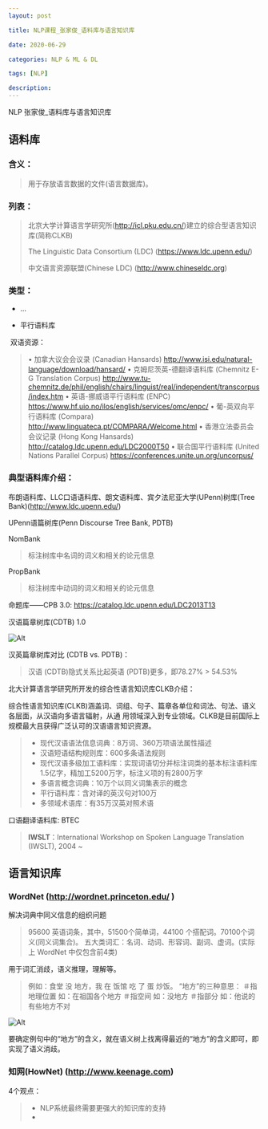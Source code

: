 ```yaml
---
layout: post

title: NLP课程_张家俊_语料库与语言知识库

date: 2020-06-29

categories: NLP & ML & DL

tags: [NLP]

description: 
---
```



NLP 张家俊_语料库与语言知识库



## 语料库

### **含义**：

> 用于存放语言数据的文件(语言数据库)。

### **列表**：

> 北京大学计算语言学研究所(http://icl.pku.edu.cn/)建立的综合型语言知识库(简称CLKB)
>
> The Linguistic Data Consortium (LDC) (https://www.ldc.upenn.edu/)
>
> 中文语言资源联盟(Chinese LDC) (http://www.chineseldc.org)

### **类型**：

- ...

- 平行语料库

​	双语资源：

>• 加拿大议会会议录 (Canadian Hansards) http://www.isi.edu/natural-language/download/hansard/
>• 克姆尼茨英-德翻译语料库 (Chemnitz E-G Translation Corpus) http://www.tu-chemnitz.de/phil/english/chairs/linguist/real/independent/transcorpus/index.htm
>• 英语-挪威语平行语料库 (ENPC)
>https://www.hf.uio.no/ilos/english/services/omc/enpc/
>• 葡-英双向平行语料库 (Compara)
>http://www.linguateca.pt/COMPARA/Welcome.html
>• 香港立法委员会会议记录 (Hong Kong Hansards)
>http://catalog.ldc.upenn.edu/LDC2000T50
>• 联合国平行语料库 (United Nations Parallel Corpus)
>https://conferences.unite.un.org/uncorpus/

### **典型语料库介绍**：

布朗语料库、LLC口语语料库、朗文语料库、宾夕法尼亚大学(UPenn)树库(Tree Bank)(http://www.ldc.upenn.edu/)

UPenn语篇树库(Penn Discourse Tree Bank, PDTB)

NomBank

>标注树库中名词的词义和相关的论元信息

PropBank

>标注树库中动词的词义和相关的论元信息

命题库——CPB 3.0: https://catalog.ldc.upenn.edu/LDC2013T13

汉语篇章树库(CDTB) 1.0

![Alt](https://user-images.githubusercontent.com/35519242/85406335-3f4cb380-b594-11ea-9731-909914394a30.png)

汉英篇章树库对比 (CDTB vs. PDTB)：

> 汉语 (CDTB)隐式关系比起英语 (PDTB)更多，即78.27% > 54.53%

北大计算语言学研究所开发的综合性语言知识库CLKB介绍：

综合性语言知识库(CLKB)涵盖词、词组、句子、篇章各单位和词法、句法、语义各层面，从汉语向多语言辐射，从通
用领域深入到专业领域。CLKB是目前国际上规模最大且获得广泛认可的汉语语言知识资源。

> - 现代汉语语法信息词典：8万词、360万项语法属性描述
> - 汉语短语结构规则库：600多条语法规则
> - 现代汉语多级加工语料库：实现词语切分并标注词类的基本标注语料库1.5亿字，精加工5200万字，标注义项的有2800万字
> - 多语言概念词典：10万个以同义词集表示的概念
> - 平行语料库：含对译的英汉句对100万
> - 多领域术语库：有35万汉英对照术语

口语翻译语料库: BTEC

>**IWSLT**：International Workshop on Spoken Language Translation (IWSLT), 2004 ~

## 语言知识库

### WordNet (http://wordnet.princeton.edu/ )

解决词典中同义信息的组织问题

>95600 英语词条，其中，51500个简单词，44100 个搭配词。70100个词义(同义词集合)。
>五大类词汇：名词、动词、形容词、副词、虚词。(实际上 WordNet 中仅包含前4类)

用于词汇消歧，语义推理，理解等。

> 例如：食堂 没 地方，我 在 饭馆 吃 了 蛋 炒饭。
> “地方”的三种意思：
> ＃指地理位置	如：在祖国各个地方
> ＃指空间	如：没地方
> ＃指部分	如：他说的有些地方不对

![Alt](https://user-images.githubusercontent.com/35519242/85432409-84351200-b5b5-11ea-90e1-0c82a128ab4e.png)

要确定例句中的“地方”的含义，就在语义树上找离得最近的“地方”的含义即可，即实现了语义消歧。

### 知网(HowNet) (http://www.keenage.com)

4个观点：

> - NLP系统最终需要更强大的知识库的支持
> - 